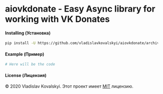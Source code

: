# aiovkdonate - Easy Async library for working with VK Donates

#### Installing (Установка)
```sh
pip install -U https://github.com/vladislavkovalskyi/aiovkdonate/archive/master.zip
```

#### Example (Пример)
```python
# Here will be the code
```

#### License (Лицензия)
© 2020 Vladislav Kovalskyi.
Этот проект имеет [MIT](./LICENSE) лицензию. 
